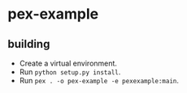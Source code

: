 # pex-example

## building

- Create a virtual environment.
- Run `python setup.py install`.
- Run `pex . -o pex-example -e pexexample:main`.
